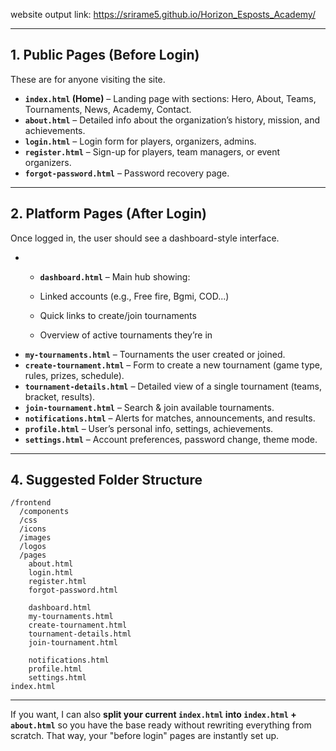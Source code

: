 website output link: https://srirame5.github.io/Horizon_Esposts_Academy/


---

## **1. Public Pages (Before Login)**

These are for anyone visiting the site.

* **`index.html` (Home)** – Landing page with sections: Hero, About, Teams, Tournaments, News, Academy, Contact.
* **`about.html`** – Detailed info about the organization’s history, mission, and achievements.
* **`login.html`** – Login form for players, organizers, admins.
* **`register.html`** – Sign-up for players, team managers, or event organizers.
* **`forgot-password.html`** – Password recovery page.

---

## **2. Platform Pages (After Login)**

Once logged in, the user should see a dashboard-style interface.

* * **`dashboard.html`** – Main hub showing:

  * Linked accounts (e.g., Free fire, Bgmi, COD...)
  * Quick links to create/join tournaments
  * Overview of active tournaments they’re in
* **`my-tournaments.html`** – Tournaments the user created or joined.
* **`create-tournament.html`** – Form to create a new tournament (game type, rules, prizes, schedule).
* **`tournament-details.html`** – Detailed view of a single tournament (teams, bracket, results).
* **`join-tournament.html`** – Search & join available tournaments.
* **`notifications.html`** – Alerts for matches, announcements, and results.
* **`profile.html`** – User’s personal info, settings, achievements.
* **`settings.html`** – Account preferences, password change, theme mode.

---

## **4. Suggested Folder Structure**

```
/frontend
  /components
  /css
  /icons
  /images
  /logos
  /pages
    about.html
    login.html
    register.html
    forgot-password.html

    dashboard.html
    my-tournaments.html
    create-tournament.html
    tournament-details.html
    join-tournament.html

    notifications.html
    profile.html
    settings.html
index.html

```

---

If you want, I can also **split your current `index.html` into `index.html` + `about.html`** so you have the base ready without rewriting everything from scratch.
That way, your "before login" pages are instantly set up.


